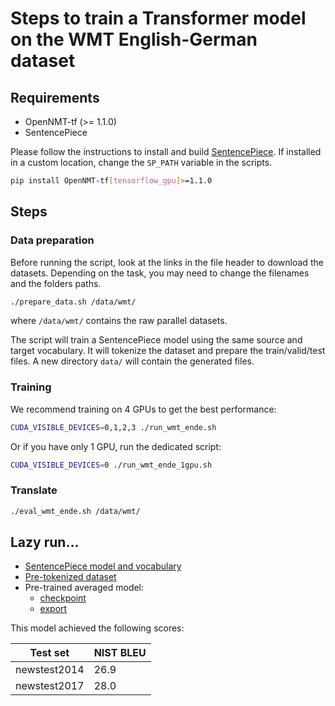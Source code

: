 # Steps to train a Transformer model on the WMT English-German dataset

## Requirements

* OpenNMT-tf (>= 1.1.0)
* SentencePiece

Please follow the instructions to install and build [SentencePiece](https://github.com/google/sentencepiece). If installed in a custom location, change the `SP_PATH` variable in the scripts.

```bash
pip install OpenNMT-tf[tensorflow_gpu]>=1.1.0
```

## Steps

### Data preparation

Before running the script, look at the links in the file header to download the datasets. Depending on the task, you may need to change the filenames and the folders paths.

```bash
./prepare_data.sh /data/wmt/
```

where `/data/wmt/` contains the raw parallel datasets.

The script will train a SentencePiece model using the same source and target vocabulary. It will tokenize the dataset and prepare the train/valid/test files. A new directory `data/` will contain the generated files.

### Training

We recommend training on 4 GPUs to get the best performance:

```bash
CUDA_VISIBLE_DEVICES=0,1,2,3 ./run_wmt_ende.sh
```

Or if you have only 1 GPU, run the dedicated script:

```bash
CUDA_VISIBLE_DEVICES=0 ./run_wmt_ende_1gpu.sh
```

### Translate

```bash
./eval_wmt_ende.sh /data/wmt/
```

## Lazy run...

* [SentencePiece model and vocabulary](https://s3.amazonaws.com/opennmt-trainingdata/wmt_ende_sp_model.tar.gz)
* [Pre-tokenized dataset](https://s3.amazonaws.com/opennmt-trainingdata/wmt_ende_sp.tar.gz)
* Pre-trained averaged model:
  * [checkpoint](https://s3.amazonaws.com/opennmt-models/averaged-ende-ckpt500k.tar.gz)
  * [export](https://s3.amazonaws.com/opennmt-models/averaged-ende-export500k.tar.gz)

This model achieved the following scores:

| Test set | NIST BLEU |
| --- | --- |
| newstest2014 | 26.9 |
| newstest2017 | 28.0 |
